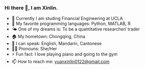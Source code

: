 ### Hi there 👋, I am Xinlin.

- 🖤 Currently I am studing Financial Engineering at UCLA
- 🔭 My favorite programming languages: Python, MATLAB, R
- 🌤 One of my dreams is: To be a quantitative researcher/ trader
- 🏠 My hometown: Chongqing, China
- 📖 I can speak: English, Mandarin, Cantonese
- 🏳️‍🌈 Pronouns: She/Her
- ⚡ Fun fact: I love playing piano and going to the gym
- 📫 How to reach me: yuanxinlin0122@gmail.com

